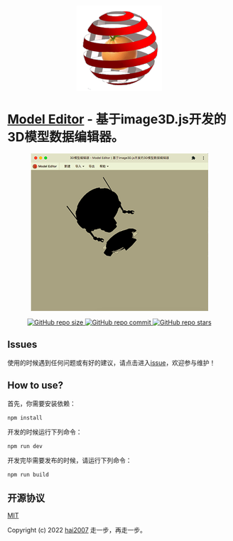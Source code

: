<p align='center'>
    <a href='https://hai2007.github.io/model-editor/' target='_blank'>
        <img src='./image/logo-192.png'>
    </a>
</p>

# [Model Editor](https://hai2007.github.io/model-editor/) - 基于image3D.js开发的3D模型数据编辑器。

<p align='center'>
    <a href='https://hai2007.github.io/model-editor/' target='_blank'>
        <img src='./view.png'>
    </a>
</p>

<p align="center">
    <a href="https://github.com/hai2007/model-editor/graphs/code-frequency" target='_blank'>
        <img alt="GitHub repo size" src="https://img.shields.io/github/repo-size/hai2007/model-editor">
    </a>
    <a href="https://github.com/hai2007/model-editor/graphs/commit-activity" target='_blank'>
        <img alt="GitHub repo commit" src="https://img.shields.io/github/last-commit/hai2007/model-editor">
    </a>
    <a href="https://github.com/hai2007/model-editor" target='_blank'>
        <img alt="GitHub repo stars" src="https://img.shields.io/github/stars/hai2007/model-editor?style=social">
    </a>
</p >

## Issues
使用的时候遇到任何问题或有好的建议，请点击进入[issue](https://github.com/hai2007/model-editor/issues)，欢迎参与维护！

## How to use?

首先，你需要安装依赖：

```
npm install
```

开发的时候运行下列命令：

```
npm run dev
```

开发完毕需要发布的时候，请运行下列命令：

```
npm run build
```

开源协议
---------------------------------------
[MIT](https://github.com/hai2007/model-editor/blob/master/LICENSE)

Copyright (c) 2022 [hai2007](https://hai2007.gitee.io/model-editor/) 走一步，再走一步。
